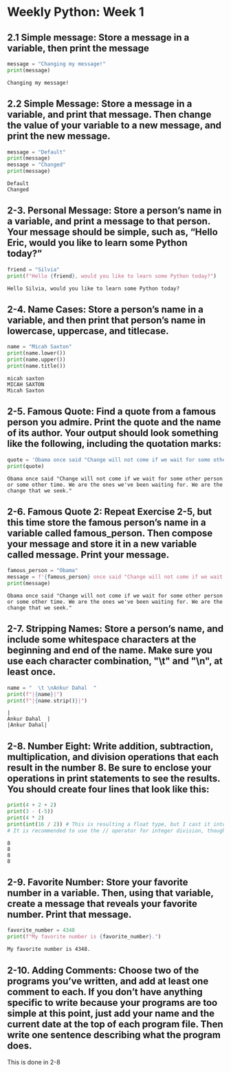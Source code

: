 # Weekly Python: Week 1

## 2.1 Simple message: Store a message in a variable, then print the message


```python
message = "Changing my message!"
print(message)
```

    Changing my message!


## 2.2 Simple Message: Store a message in a variable, and print that message. Then change the value of your variable to a new message, and print the new message.


```python
message = "Default"
print(message)
message = "Changed"
print(message)
```

    Default
    Changed


## 2-3. Personal Message: Store a person’s name in a variable, and print a message to that person. Your message should be simple, such as, “Hello Eric, would you like to learn some Python today?”



```python
friend = "Silvia"
print(f"Hello {friend}, would you like to learn some Python today?")
```

    Hello Silvia, would you like to learn some Python today?


## 2-4. Name Cases: Store a person’s name in a variable, and then print that person’s name in lowercase, uppercase, and titlecase.



```python
name = "Micah Saxton"
print(name.lower())
print(name.upper())
print(name.title())
```

    micah saxton
    MICAH SAXTON
    Micah Saxton



## 2-5. Famous Quote: Find a quote from a famous person you admire. Print the quote and the name of its author. Your output should look something like the following, including the quotation marks:


```python
quote = 'Obama once said "Change will not come if we wait for some other person or some other time. We are the ones we\'ve been waiting for. We are the change that we seek."'
print(quote)
```

    Obama once said "Change will not come if we wait for some other person or some other time. We are the ones we've been waiting for. We are the change that we seek."


## 2-6. Famous Quote 2: Repeat Exercise 2-5, but this time store the famous person’s name in a variable called famous_person. Then compose your message and store it in a new variable called message. Print your message.



```python
famous_person = "Obama"
message = f'{famous_person} once said "Change will not come if we wait for some other person or some other time. We are the ones we\'ve been waiting for. We are the change that we seek."'
print(message)
```

    Obama once said "Change will not come if we wait for some other person or some other time. We are the ones we've been waiting for. We are the change that we seek."


## 2-7. Stripping Names: Store a person’s name, and include some whitespace characters at the beginning and end of the name. Make sure you use each character combination, "\t" and "\n", at least once.


```python
name = "  \t \nAnkur Dahal  "
print(f"|{name}|")
print(f"|{name.strip()}|")
```

    |  	 
    Ankur Dahal  |
    |Ankur Dahal|


## 2-8. Number Eight: Write addition, subtraction, multiplication, and division operations that each result in the number 8. Be sure to enclose your operations in print statements to see the results. You should create four lines that look like this:


```python
print(4 + 2 + 2)
print(3 - (-5))
print(4 * 2)
print(int(16 / 2)) # This is resulting a float type, but I cast it into an integer using the (int) function
# It is recommended to use the // operator for integer division, though.

```

    8
    8
    8
    8


## 2-9. Favorite Number: Store your favorite number in a variable. Then, using that variable, create a message that reveals your favorite number. Print that message.



```python
favorite_number = 4348
print(f"My favorite number is {favorite_number}.")
```

    My favorite number is 4348.


## 2-10. Adding Comments: Choose two of the programs you’ve written, and add at least one comment to each. If you don’t have anything specific to write because your programs are too simple at this point, just add your name and the current date at the top of each program file. Then write one sentence describing what the program does.

This is done in 2-8